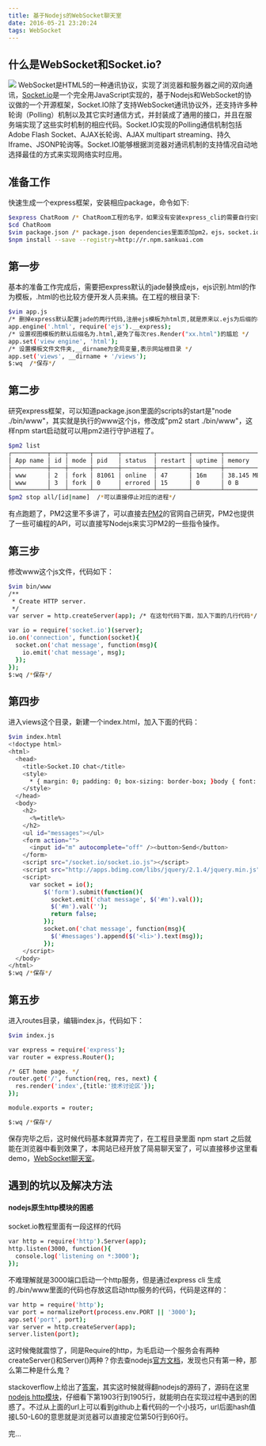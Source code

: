 ```yaml
---
title: 基于Nodejs的WebSocket聊天室
date: 2016-05-21 23:20:24
tags: WebSocket
---
```


## 什么是WebSocket和Socket.io?

![](http://cdn.socket.io/website/imgs/logo.svg)
WebSocket是HTML5的一种通讯协议，实现了浏览器和服务器之间的双向通讯，[Socket.io](http://socket.io/)是一个完全用JavaScript实现的，基于Nodejs和WebSocket的协议做的一个开源框架，Socket.IO除了支持WebSocket通讯协议外，还支持许多种轮询（Polling）机制以及其它实时通信方式，并封装成了通用的接口，并且在服务端实现了这些实时机制的相应代码。Socket.IO实现的Polling通信机制包括Adobe Flash Socket、AJAX长轮询、AJAX multipart streaming、持久Iframe、JSONP轮询等。Socket.IO能够根据浏览器对通讯机制的支持情况自动地选择最佳的方式来实现网络实时应用。


## 准备工作

快速生成一个express框架，安装相应package，命令如下:

``` bash
$express ChatRoom /* ChatRoom工程的名字，如果没有安装express_cli的需要自行安装 */
$cd ChatRoom
$vim package.json /* package.json dependencies里面添加pm2，ejs，socket.io，或者使用npm install对应package */
$npm install --save --registry=http://r.npm.sankuai.com
```

## 第一步

基本的准备工作完成后，需要把express默认的jade替换成ejs，ejs识别.html的作为模板，.html的也比较方便开发人员来搞。在工程的根目录下:

``` bash
$vim app.js
/* 删掉express默认配置jade的两行代码,注册ejs模板为html页,就是原来以.ejs为后缀的模板页，现在的后缀名可以是.html了 */
app.engine('.html', require('ejs').__express);
/* 设置视图模板的默认后缀名为.html,避免了每次res.Render("xx.html")的尴尬 */
app.set('view engine', 'html');
/* 设置模板文件文件夹,__dirname为全局变量,表示网站根目录 */
app.set('views', __dirname + '/views'); 
$:wq  /*保存*/
```

## 第二步

研究express框架，可以知道package.json里面的scripts的start是"node ./bin/www"，其实就是执行的www这个js，修改成"pm2 start ./bin/www"，这样npm start启动就可以用pm2进行守护进程了。

``` bash
$pm2 list
┌──────────┬────┬──────┬───────┬─────────┬─────────┬────────┬─────────────┬──────────┐
│ App name │ id │ mode │ pid   │ status  │ restart │ uptime │ memory      │ watching │
├──────────┼────┼──────┼───────┼─────────┼─────────┼────────┼─────────────┼──────────┤
│ www      │ 2  │ fork │ 81061 │ online  │ 47      │ 16m    │ 38.145 MB   │ disabled │
│ www      │ 3  │ fork │ 0     │ errored │ 15      │ 0      │ 0 B         │ disabled │
└──────────┴────┴──────┴───────┴─────────┴─────────┴────────┴─────────────┴──────────┘
$pm2 stop all/[id|name]  /*可以直接停止对应的进程*/
```

有点跑题了，PM2这里不多讲了，可以直接去[PM2](http://pm2.keymetrics.io/docs/usage/pm2-api/#programmatic-api)的官网自己研究，PM2也提供了一些可编程的API，可以直接写Nodejs来实习PM2的一些指令操作。

## 第三步 

修改www这个js文件，代码如下：

``` bash
$vim bin/www
/**
 * Create HTTP server.
 */
var server = http.createServer(app); /* 在这句代码下面，加入下面的几行代码*/

var io = require('socket.io')(server);
io.on('connection', function(socket){
  socket.on('chat message', function(msg){
    io.emit('chat message', msg);
  });
});
$:wq /*保存*/
```

## 第四步 

进入views这个目录，新建一个index.html，加入下面的代码：

``` bash
$vim index.html
<!doctype html>
<html>
  <head>
    <title>Socket.IO chat</title>
    <style>
      * { margin: 0; padding: 0; box-sizing: border-box; }body { font: 13px Helvetica, Arial; }form { background: #000; padding: 3px; position: fixed; bottom: 0; width: 100%; }form input { border: 0; padding: 10px; width: 90%; margin-right: .5%; }form button { width: 9%; background: rgb(130, 224, 255); border: none; padding: 10px; }#messages { list-style-type: none; margin: 0; padding: 0; }#messages li { padding: 5px 10px; }#messages li:nth-child(odd) { background: #eee; }
    </style>
  </head>
  <body>
    <h2>
      <%=title%>
    </h2>
    <ul id="messages"></ul>
    <form action="">
      <input id="m" autocomplete="off" /><button>Send</button>
    </form>
	<script src="/socket.io/socket.io.js"></script>
	<script src="http://apps.bdimg.com/libs/jquery/2.1.4/jquery.min.js"></script>
	<script>
	  var socket = io();
		  $('form').submit(function(){
		    socket.emit('chat message', $('#m').val());
		    $('#m').val('');
		    return false;
		  });
		  socket.on('chat message', function(msg){
		    $('#messages').append($('<li>').text(msg));
		  });
	</script>
  </body>
</html>
$:wq /*保存*/
```

## 第五步

进入routes目录，编辑index.js，代码如下：

``` bash
$vim index.js

var express = require('express');
var router = express.Router();

/* GET home page. */
router.get('/', function(req, res, next) {
  res.render('index',{title:'技术讨论区'});
});

module.exports = router;

$:wq /*保存*/
```
保存完毕之后，这时候代码基本就算弄完了，在工程目录里面 npm start 之后就能在浏览器中看到效果了，本网站已经开放了简易聊天室了，可以直接移步这里看demo，[WebSocket聊天室](http://m.codefilled.com/)。

## 遇到的坑以及解决方法

#### nodejs原生http模块的困惑

socket.io教程里面有一段这样的代码
``` bash
var http = require('http').Server(app);
http.listen(3000, function(){
  console.log('listening on *:3000');
});
```

不难理解就是3000端口启动一个http服务，但是通过express cli 生成的./bin/www里面的代码也存放这启动http服务的代码，代码是这样的：

``` bash
var http = require('http');
var port = normalizePort(process.env.PORT || '3000');
app.set('port', port);
var server = http.createServer(app);
server.listen(port);
```

这时候俺就震惊了，同是Require的http，为毛启动一个服务会有两种createServer()和Server()两种？你去查nodejs[官方文档](https://nodejs.org/api/http.html)，发现也只有第一种，那么第二种是什么鬼？

stackoverflow上给出了[答案](http://stackoverflow.com/questions/26921117/http-createserverapp-v-http-serverapp)，其实这时候就得翻nodejs的源码了，源码在这里[nodejs http模块](https://github.com/nodejs/node-v0.x-archive/blob/523929c9272a53c9429616564a45f2af59670e47/lib/http.js#L1903-L1905)，仔细看下第1903行到1905行，就能明白在实现过程中遇到的困惑了。不过从上面的url上可以看到github上看代码的一个小技巧，url后面hash值接L50-L60的意思就是浏览器可以直接定位第50行到60行。

完...







